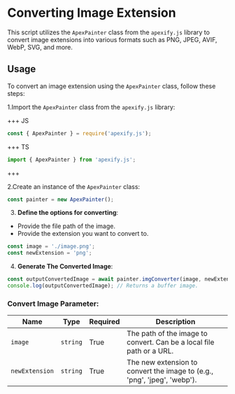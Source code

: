 # Converting Image Extension

This script utilizes the `ApexPainter` class from the `apexify.js` library to convert image extensions into various formats such as PNG, JPEG, AVIF, WebP, SVG, and more.

## Usage

To convert an image extension using the `ApexPainter` class, follow these steps:

1.Import the `ApexPainter` class from the `apexify.js` library:

+++ JS

```javascript
const { ApexPainter } = require('apexify.js'); 
```

+++ TS

```typescript
import { ApexPainter } from 'apexify.js'; 
```

+++

2.Create an instance of the `ApexPainter` class:

```javascript
const painter = new ApexPainter();
```

3. **Define the options for converting**:

- Provide the file path of the image.
- Provide the extension you want to convert to.

```javascript
const image = './image.png';
const newExtension = 'png';
```

4. **Generate The Converted Image**:

```javascript
const outputConvertedImage = await painter.imgConverter(image, newExtension);
console.log(outputConvertedImage); // Returns a buffer image.
```

### Convert Image Parameter:

| Name           | Type     | Required | Description                                                           |
|----------------|----------|----------|-----------------------------------------------------------------------|
| `image`        | `string` | True     | The path of the image to convert. Can be a local file path or a URL. |
| `newExtension` | `string` | True     | The new extension to convert the image to (e.g., 'png', 'jpeg', 'webp'). |
